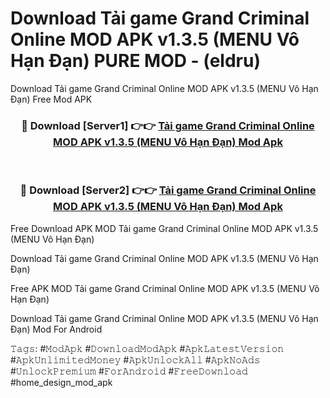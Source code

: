 # Download Tải game Grand Criminal Online MOD APK v1.3.5 (MENU Vô Hạn Đạn) PURE MOD - (eldru)
Download Tải game Grand Criminal Online MOD APK v1.3.5 (MENU Vô Hạn Đạn) Free Mod APK

<div align="center">
<h3>🔴 Download [Server1] 👉👉 <a href="https://apk-comot.site?title=Tải_game_Grand_Criminal_Online_MOD_APK_v1.3.5_(MENU_Vô_Hạn_Đạn)">Tải game Grand Criminal Online MOD APK v1.3.5 (MENU Vô Hạn Đạn) Mod Apk</a></h3><br>

<h3>🔴 Download [Server2] 👉👉 <a href="https://apk-comot.site?title=Tải_game_Grand_Criminal_Online_MOD_APK_v1.3.5_(MENU_Vô_Hạn_Đạn)">Tải game Grand Criminal Online MOD APK v1.3.5 (MENU Vô Hạn Đạn) Mod Apk</a></h3>
</div>


Free Download APK MOD Tải game Grand Criminal Online MOD APK v1.3.5 (MENU Vô Hạn Đạn)

Download Tải game Grand Criminal Online MOD APK v1.3.5 (MENU Vô Hạn Đạn) 

Free APK MOD Tải game Grand Criminal Online MOD APK v1.3.5 (MENU Vô Hạn Đạn) 

Download Tải game Grand Criminal Online MOD APK v1.3.5 (MENU Vô Hạn Đạn) Mod For Android

𝚃𝚊𝚐𝚜: #𝙼𝚘𝚍𝙰𝚙𝚔 #𝙳𝚘𝚠𝚗𝚕𝚘𝚊𝚍𝙼𝚘𝚍𝙰𝚙𝚔 #𝙰𝚙𝚔𝙻𝚊𝚝𝚎𝚜𝚝𝚅𝚎𝚛𝚜𝚒𝚘𝚗 #𝙰𝚙𝚔𝚄𝚗𝚕𝚒𝚖𝚒𝚝𝚎𝚍𝙼𝚘𝚗𝚎𝚢 #𝙰𝚙𝚔𝚄𝚗𝚕𝚘𝚌𝚔𝙰𝚕𝚕 #𝙰𝚙𝚔𝙽𝚘𝙰𝚍𝚜 #𝚄𝚗𝚕𝚘𝚌𝚔𝙿𝚛𝚎𝚖𝚒𝚞𝚖 #𝙵𝚘𝚛𝙰𝚗𝚍𝚛𝚘𝚒𝚍 #𝙵𝚛𝚎𝚎𝙳𝚘𝚠𝚗𝚕𝚘𝚊𝚍 #home_design_mod_apk